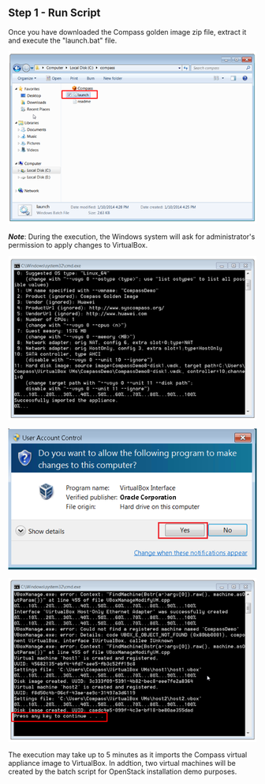 <h2 id="step-one">Step 1 - Run Script</h2>

Once you have downloaded the Compass golden image zip file, extract it and execute the "launch.bat" file. 


![Click launch script](/img/1_script_click.png)

***Note***: During the execution, the Windows system will ask for administrator's  permission to apply changes to VirtualBox.

![Run Script](/img/1_run_script.png)

![User account permission](/img/1_account_permission.png)

![launch script completed](/img/1_script_completed.png)

The execution may take up to 5 minutes as it imports the Compass virtual appliance image to VirtualBox. In addtion, two virtual machines will be created by the batch script for OpenStack installation demo purposes. 

